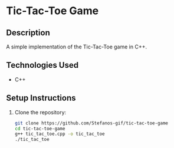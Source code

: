 # Tic-Tac-Toe Game

## Description
A simple implementation of the Tic-Tac-Toe game in C++.

## Technologies Used
- C++

## Setup Instructions
1. Clone the repository:
   ```bash
   git clone https://github.com/Stefanos-gif/tic-tac-toe-game
   cd tic-tac-toe-game
   g++ tic_tac_toe.cpp -o tic_tac_toe
   ./tic_tac_toe
